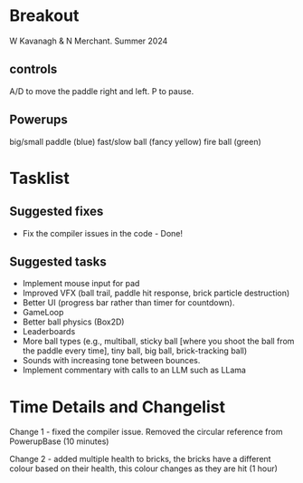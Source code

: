 # Breakout

W Kavanagh \& N Merchant. Summer 2024

## controls

A/D to move the paddle right and left.
P to pause.

## Powerups

big/small paddle (blue)
fast/slow ball (fancy yellow)
fire ball (green)

# Tasklist

## Suggested fixes

* Fix the compiler issues in the code - Done!

## Suggested tasks

* Implement mouse input for pad
* Improved VFX (ball trail, paddle hit response, brick particle destruction)
* Better UI (progress bar rather than timer for countdown).
* GameLoop
* Better ball physics (Box2D)
* Leaderboards
* More ball types (e.g., multiball, sticky ball \[where you shoot the ball from the paddle every time], tiny ball, big ball, brick-tracking ball)
* Sounds with increasing tone between bounces.
* Implement commentary with calls to an LLM such as LLama

# Time Details and Changelist



Change 1 - fixed the compiler issue. Removed the circular reference from PowerupBase (10 minutes)

Change 2 - added multiple health to bricks, the bricks have a different colour based on their health, this colour changes as they are hit (1 hour)

